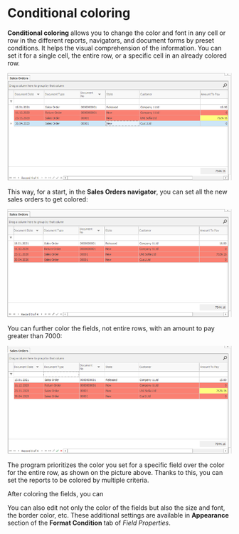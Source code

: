 # Conditional coloring

<b>Conditional coloring</b> allows you to change the color and font in any cell or row in the different reports, navigators, and document forms by preset conditions. It helps the visual comprehension of the information. You can set it for a single cell, the entire row, or a specific cell in an already colored row. 
 
![Coloring](pictures/coloring.png)

This way, for a start, in the <b>Sales Orders navigator</b>, you can set all the new sales orders to get colored:
 
![New sales orders](pictures/new-sales-orders.png)

You can further color the fields, not entire rows, with an amount to pay greater than 7000:
 
![Greater than 7000 field](pictures/greater-than-field.png)

The program prioritizes the color you set for a specific field over the color for the entire row, as shown on the picture above. Thanks to this, you can set the reports to be colored by multiple criteria.<br>

After coloring the fields, you can 

You can also edit not only the color of the fields but also the size and font, the border color, etc. These additional settings are available in **Appearance** section of the **Format Condition** tab of *Field Properties*.
